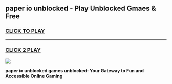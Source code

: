 
## paper io unblocked - Play Unblocked Gmaes & Free
<h3>
<a href="https://news.freeplayer.one?title=paper_io_unblocked&ref=16F">CLICK TO PLAY</a></h3>
<hr>

<h3>
<a href="https://news.freeplayer.one?title=paper_io_unblocked&ref=16F">CLICK 2 PLAY</a>
  
</h3>

<a href="https://news.freeplayer.one?title=paper_io_unblocked&ref=16F/"><img src="https://clearcache.store/games.png"></a>


**paper io unblocked games unblocked: Your Gateway to Fun and Accessible Online Gaming**
